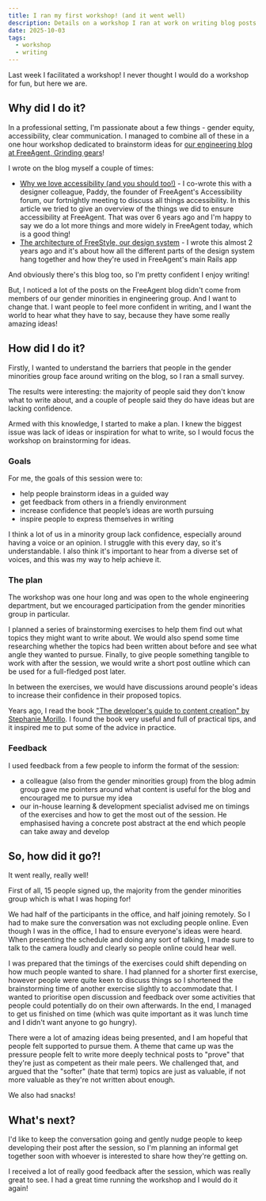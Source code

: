 ```yaml
---
title: I ran my first workshop! (and it went well)
description: Details on a workshop I ran at work on writing blog posts
date: 2025-10-03
tags:
  - workshop
  - writing
---
```


Last week I facilitated a workshop! I never thought I would do a workshop for fun, but here we are.

## Why did I do it?

In a professional setting, I'm passionate about a few things - gender equity, accessibility, clear communication. I managed to combine all of these in a one hour workshop dedicated to brainstorm ideas for [our engineering blog at FreeAgent, Grinding gears](https://engineering.freeagent.com/)!

I wrote on the blog myself a couple of times:
- [Why we love accessibility (and you should too!)](https://engineering.freeagent.com/2019/05/13/why-we-love-accessibility-and-you-should-too/) - I co-wrote this with a designer colleague, Paddy, the founder of FreeAgent's Accessibility forum, our fortnightly meeting to discuss all things accessibility. In this article we tried to give an overview of the things we did to ensure accessibility at FreeAgent. That was over 6 years ago and I'm happy to say we do a lot more things and more widely in FreeAgent today, which is a good thing!
- [The architecture of FreeStyle, our design system](https://engineering.freeagent.com/2023/10/23/the-architecture-of-freestyle-our-design-system/) - I wrote this almost 2 years ago and it's about how all the different parts of the design system hang together and how they're used in FreeAgent's main Rails app

And obviously there's this blog too, so I'm pretty confident I enjoy writing! 

But, I noticed a lot of the posts on the FreeAgent blog didn't come from members of our gender minorities in engineering group. And I want to change that. I want people to feel more confident in writing, and I want the world to hear what they have to say, because they have some really amazing ideas!

## How did I do it?

Firstly, I wanted to understand the barriers that people in the gender minorities group face around writing on the blog, so I ran a small survey.

The results were interesting: the majority of people said they don't know what to write about, and a couple of people said they do have ideas but are lacking confidence.

Armed with this knowledge, I started to make a plan. I knew the biggest issue was lack of ideas or inspiration for what to write, so I would focus the workshop on brainstorming for ideas.

### Goals

For me, the goals of this session were to:
- help people brainstorm ideas in a guided way
- get feedback from others in a friendly environment
- increase confidence that people’s ideas are worth pursuing
- inspire people to express themselves in writing

I think a lot of us in a minority group lack confidence, especially around having a voice or an opinion. I struggle with this every day, so it's understandable. I also think it's important to hear from a diverse set of voices, and this was my way to help achieve it.

### The plan

The workshop was one hour long and was open to the whole engineering department, but we encouraged participation from the gender minorities group in particular. 

I planned a series of brainstorming exercises to help them find out what topics they might want to write about. We would also spend some time researching whether the topics had been written about before and see what angle they wanted to pursue. Finally, to give people something tangible to work with after the session, we would write a short post outline which can be used for a full-fledged post later.

In between the exercises, we would have discussions around people's ideas to increase their confidence in their proposed topics.

Years ago, I read the book ["The developer's guide to content creation" by Stephanie Morillo](https://www.stephaniemorillo.co/product-page/the-developer-s-guide-to-content-creation). I found the book very useful and full of practical tips, and it inspired me to put some of the advice in practice.

### Feedback

I used feedback from a few people to inform the format of the session:
- a colleague (also from the gender minorities group) from the blog admin group gave me pointers around what content is useful for the blog and encouraged me to pursue my idea
- our in-house learning & development specialist advised me on timings of the exercises and how to get the most out of the session. He emphasised having a concrete post abstract at the end which people can take away and develop

## So, how did it go?!

It went really, really well!

First of all, 15 people signed up, the majority from the gender minorities group which is what I was hoping for!

We had half of the participants in the office, and half joining remotely. So I had to make sure the conversation was not excluding people online. Even though I was in the office, I had to ensure everyone's ideas were heard. When presenting the schedule and doing any sort of talking, I made sure to talk to the camera loudly and clearly so people online could hear well.

I was prepared that the timings of the exercises could shift depending on how much people wanted to share. I had planned for a shorter first exercise, however people were quite keen to discuss things so I shortened the brainstorming time of another exercise slightly to accommodate that. I wanted to prioritise open discussion and feedback over some activities that people could potentially do on their own afterwards. In the end, I managed to get us finished on time (which was quite important as it was lunch time and I didn't want anyone to go hungry).

There were a lot of amazing ideas being presented, and I am hopeful that people felt supported to pursue them. A theme that came up was the pressure people felt to write more deeply technical posts to "prove" that they're just as competent as their male peers. We challenged that, and argued that the "softer" (hate that term) topics are just as valuable, if not more valuable as they're not written about enough.

We also had snacks!

## What's next?

I'd like to keep the conversation going and gently nudge people to keep developing their post after the session, so I'm planning an informal get together soon with whoever is interested to share how they're getting on.

I received a lot of really good feedback after the session, which was really great to see. I had a great time running the workshop and I would do it again!
